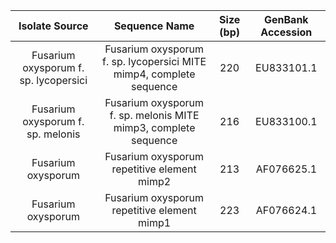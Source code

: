 |             Isolate Source             |                            Sequence Name                            | Size (bp) | GenBank Accession |
|:--------------------------------------:|:-------------------------------------------------------------------:|:---------:|:-----------------:|
| Fusarium oxysporum f. sp. lycopersici  | Fusarium oxysporum f. sp. lycopersici MITE mimp4, complete sequence |    220    |     EU833101.1    |
| Fusarium oxysporum f. sp. melonis      | Fusarium oxysporum f. sp. melonis MITE mimp3, complete sequence     |    216    |     EU833100.1    |
| Fusarium oxysporum                     | Fusarium oxysporum repetitive element mimp2                         |    213    |     AF076625.1    |
| Fusarium oxysporum                     | Fusarium oxysporum repetitive element mimp1                         |    223    |     AF076624.1    |